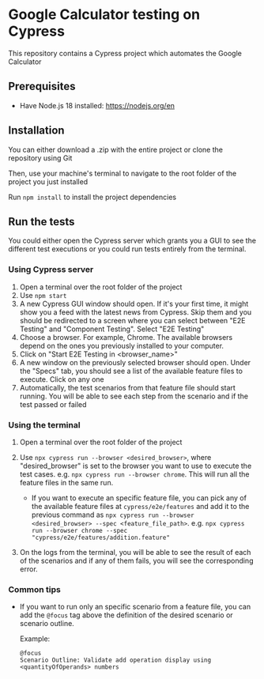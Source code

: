 # Google Calculator testing on Cypress

This repository contains a Cypress project which automates the Google Calculator

## Prerequisites

- Have Node.js 18 installed: https://nodejs.org/en

## Installation

You can either download a .zip with the entire project or clone the repository using Git

Then, use your machine's terminal to navigate to the root folder of the project you just installed

Run `npm install` to install the project dependencies

## Run the tests

You could either open the Cypress server which grants you a GUI to see the different test executions or you could run tests entirely from the terminal.

### Using Cypress server

1. Open a terminal over the root folder of the project
2. Use `npm start`
3. A new Cypress GUI window should open. If it's your first time, it might show you a feed with the latest news from Cypress. Skip them and you should be redirected to a screen where you can select between "E2E Testing" and "Component Testing". Select "E2E Testing"
4. Choose a browser. For example, Chrome. The available browsers depend on the ones you previously installed to your computer.
5. Click on "Start E2E Testing in <browser_name>"
6. A new window on the previously selected browser should open. Under the "Specs" tab, you should see a list of the available feature files to execute. Click on any one
7. Automatically, the test scenarios from that feature file should start running. You will be able to see each step from the scenario and if the test passed or failed

### Using the terminal

1. Open a terminal over the root folder of the project
2. Use `npx cypress run --browser <desired_browser>`, where "desired_browser" is set to the browser you want to use to execute the test cases. e.g. `npx cypress run --browser chrome`. This will run all the feature files in the same run.

    - If you want to execute an specific feature file, you can pick any of the available feature files at `cypress/e2e/features` and add it to the previous command as `npx cypress run --browser <desired_browser> --spec <feature_file_path>`. e.g. `npx cypress run --browser chrome --spec "cypress/e2e/features/addition.feature"`
3. On the logs from the terminal, you will be able to see the result of each of the scenarios and if any of them fails, you will see the corresponding error.

### Common tips

- If you want to run only an specific scenario from a feature file, you can add the `@focus` tag above the definition of the desired scenario or scenario outline.

    Example:

    ```text
    @focus
    Scenario Outline: Validate add operation display using <quantityOfOperands> numbers
    ```
